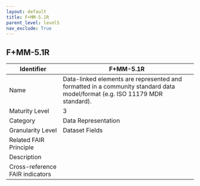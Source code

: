 ```yaml
---
layout: default
title: F+MM-5.1R
parent_level: level5
nav_exclude: True
---
```


## F+MM-5.1R

| Identifier | F+MM-5.1R |
| --------- | -----------|
| Name | Data-linked elements are represented and formatted in a community standard data model/format (e.g. ISO 11179 MDR standard). |
| Maturity Level | 3 |
| Category | Data Representation |
| Granularity Level | Dataset Fields |
| Related FAIR Principle |  |
| Description |  |
| Cross-reference FAIR indicators |  |
